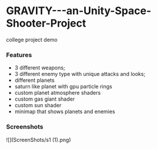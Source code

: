 # GRAVITY---an-Unity-Space-Shooter-Project
college project demo
### Features

- 3 different weapons;
- 3 different enemy type with unique attacks and looks;
- different planets 
- saturn like planet with gpu particle rings
- custom planet atmosphere shaders
- custom gas giant shader
- custom sun shader
- minimap that shows planets and enemies


### Screenshots
![](ScreenShots/s1 (1).png)

